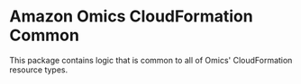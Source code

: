 # Amazon Omics CloudFormation Common

This package contains logic that is common to all of Omics' CloudFormation resource types.
